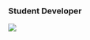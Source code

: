 ### Student Developer
<a href="https://isaac-christian.tistory.com/" target="_blank"><img src="[https://img.shields.io/badge/FF8800](https://simpleicons.org/icons/microdotblog.svg)?style=flat-square&logo=microdotblog&logoColor=000000"/></a>

<!--
**Isaac-Seungwon/Isaac-Seungwon** is a ✨ _special_ ✨ repository because its `README.md` (this file) appears on your GitHub profile.

Here are some ideas to get you started:

- 🔭 I’m currently working on ...
- 🌱 I’m currently learning ...
- 👯 I’m looking to collaborate on ...
- 🤔 I’m looking for help with ...
- 💬 Ask me about ...
- 📫 How to reach me: ...
- 😄 Pronouns: ...
- ⚡ Fun fact: ...
-->
